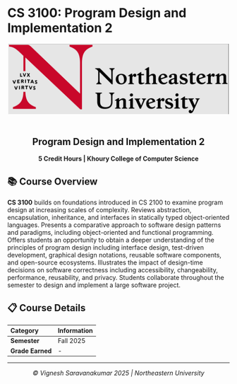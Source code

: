 # CS 3100: Program Design and Implementation 2

<div align="center">
  <img src="image.png" width="500" style="background-color: white;">
  <br><br>
  <h2>Program Design and Implementation 2</h2>
  <p><strong>5 Credit Hours | Khoury College of Computer Science</strong></p>
</div>

## 📚 Course Overview

**CS 3100** builds on foundations introduced in CS 2100 to examine program design at increasing scales of complexity. Reviews abstraction, encapsulation, inheritance, and interfaces in statically typed object-oriented languages. Presents a comparative approach to software design patterns and paradigms, including object-oriented and functional programming. Offers students an opportunity to obtain a deeper understanding of the principles of program design including interface design, test-driven development, graphical design notations, reusable software components, and open-source ecosystems. Illustrates the impact of design-time decisions on software correctness including accessibility, changeability, performance, reusability, and privacy. Students collaborate throughout the semester to design and implement a large software project.

## 📋 Course Details

| Category         | Information |
| :--------------- | :---------- |
| **Semester**     | Fall 2025   |
| **Grade Earned** | -           |

---

<div align="center">
  <p><em>© Vignesh Saravanakumar 2025 | Northeastern University</em></p>
</div>
